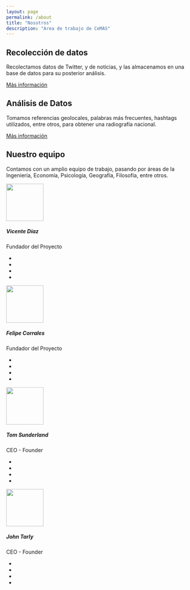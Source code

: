 ```yaml
---
layout: page
permalink: /about
title: "Nosotros"
description: "Area de trabajo de CeMAS"
---
```


 
<div class="bg-white py-5">
  <div class="container py-5">   
    <div class="row align-items-center mb-5">
      <div class="col-lg-6 order-2 order-lg-1">
          <i class="fa fa-bar-chart fa-2x mb-3 text-primary"></i>
          <h2 class="font-weight-light">Recolección de datos</h2>
          <p class="font-italic text-muted mb-4">Recolectamos datos de Twitter, y de noticias, y las almacenamos en una base de datos para su posterior análisis.</p><a href="{{site.baseurl}}/method" class="btn btn-light px-5 rounded-pill shadow-sm">Más información</a>
      </div>
      <div class="col-lg-5 px-5 mx-auto order-1 order-lg-2">
          <img src="https://res.cloudinary.com/mhmd/image/upload/v1556834139/img-1_e25nvh.jpg" alt="" class="img-fluid mb-4 mb-lg-0">
      </div>
  </div>
  <div class="row align-items-center">
      <div class="col-lg-5 px-5 mx-auto">
          <img src="https://res.cloudinary.com/mhmd/image/upload/v1556834136/img-2_vdgqgn.jpg" alt="" class="img-fluid mb-4 mb-lg-0">
      </div>
      <div class="col-lg-6">
          <i class="fa fa-leaf fa-2x mb-3 text-primary"></i>
          <h2 class="font-weight-light">Análisis de Datos</h2>
          <p class="font-italic text-muted mb-4">Tomamos referencias geolocales, palabras más frecuentes, hashtags utilizados, entre otros, para obtener una radiografía nacional.</p><a href="{{site.baseurl}}/method" class="btn btn-light px-5 rounded-pill shadow-sm">Más información</a>
      </div>
  </div>
      </div>
</div>
  <div class="bg-light py-5">
      <div class="container py-5">
          <div class="row mb-4">
              <div class="col-lg-5">
                  <h2 class="display-4 font-weight-light">Nuestro equipo</h2>
                  <p class="font-italic text-muted">Contamos con un amplio equipo de trabajo, pasando por áreas de la Ingeniería, Economía, Psicología, Geografía, Filosofía, entre otros.</p>
              </div>
          </div>      
          <div class="row text-center">
          <!-- Team item-->
              <div class="col-xl-3 col-sm-6 mb-5">
                  <div class="bg-white rounded shadow-sm py-5 px-4">
                      <img src="https://res.cloudinary.com/mhmd/image/upload/v1556834132/avatar-4_ozhrib.png" alt="" width="100" class="img-fluid rounded-circle mb-3 img-thumbnail shadow-sm">
                      <h5 class="mb-0">Vicente Díaz</h5>
                      <span class="small text-uppercase text-muted">Fundador del Proyecto</span>
                      <ul class="social mb-0 list-inline mt-3">
                          <li class="list-inline-item">
                              <a href="#" class="social-link"><i class="fab fa-facebook"></i></a>
                          </li>
                          <li class="list-inline-item">
                              <a href="#" class="social-link"><i class="fab fa-twitter"></i></a>
                          </li>
                          <li class="list-inline-item">
                              <a href="#" class="social-link"><i class="fab fa-instagram"></i></a>
                          </li>
                          <li class="list-inline-item">
                              <a href="#" class="social-link"><i class="fab fa-linkedin"></i></a>
                          </li>
                      </ul>
                  </div>
              </div>
              <!-- End-->      
              <!-- Team item-->
              <div class="col-xl-3 col-sm-6 mb-5">
                <div class="bg-white rounded shadow-sm py-5 px-4"><img src="https://res.cloudinary.com/mhmd/image/upload/v1556834130/avatar-3_hzlize.png" alt="" width="100" class="img-fluid rounded-circle mb-3 img-thumbnail shadow-sm">
                  <h5 class="mb-0">Felipe Corrales</h5><span class="small text-uppercase text-muted">Fundador del Proyecto</span>
                  <ul class="social mb-0 list-inline mt-3">
                    <li class="list-inline-item"><a href="#" class="social-link"><i class="fab fa-facebook"></i></a></li>
                    <li class="list-inline-item"><a href="#" class="social-link"><i class="fab fa-twitter"></i></a></li>
                    <li class="list-inline-item"><a href="#" class="social-link"><i class="fab fa-instagram"></i></a></li>
                    <li class="list-inline-item"><a href="#" class="social-link"><i class="fab fa-linkedin"></i></a></li>
                  </ul>
                </div>
              </div>
              <!-- End-->      
              <!-- Team item-->
              <div class="col-xl-3 col-sm-6 mb-5">
                <div class="bg-white rounded shadow-sm py-5 px-4"><img src="https://res.cloudinary.com/mhmd/image/upload/v1556834133/avatar-2_f8dowd.png" alt="" width="100" class="img-fluid rounded-circle mb-3 img-thumbnail shadow-sm">
                  <h5 class="mb-0">Tom Sunderland</h5><span class="small text-uppercase text-muted">CEO - Founder</span>
                  <ul class="social mb-0 list-inline mt-3">
                    <li class="list-inline-item"><a href="#" class="social-link"><i class="fab fa-facebook"></i></a></li>
                    <li class="list-inline-item"><a href="#" class="social-link"><i class="fab fa-twitter"></i></a></li>
                    <li class="list-inline-item"><a href="#" class="social-link"><i class="fab fa-instagram"></i></a></li>
                    <li class="list-inline-item"><a href="#" class="social-link"><i class="fab fa-linkedin"></i></a></li>
                  </ul>
                </div>
              </div>
              <!-- End-->      
              <!-- Team item-->
              <div class="col-xl-3 col-sm-6 mb-5">
                <div class="bg-white rounded shadow-sm py-5 px-4"><img src="https://res.cloudinary.com/mhmd/image/upload/v1556834133/avatar-1_s02nlg.png" alt="" width="100" class="img-fluid rounded-circle mb-3 img-thumbnail shadow-sm">
                  <h5 class="mb-0">John Tarly</h5><span class="small text-uppercase text-muted">CEO - Founder</span>
                  <ul class="social mb-0 list-inline mt-3">
                    <li class="list-inline-item"><a href="#" class="social-link"><i class="fab fa-facebook"></i></a></li>
                    <li class="list-inline-item"><a href="#" class="social-link"><i class="fab fa-twitter"></i></a></li>
                    <li class="list-inline-item"><a href="#" class="social-link"><i class="fab fa-instagram"></i></a></li>
                    <li class="list-inline-item"><a href="#" class="social-link"><i class="fab fa-linkedin"></i></a></li>
                  </ul>
                </div>
              </div>
              <!-- End-->      
            </div>
          </div>
        </div>
